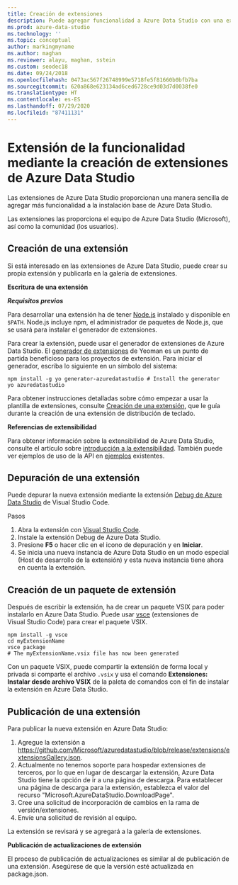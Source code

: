 ```yaml
---
title: Creación de extensiones
description: Puede agregar funcionalidad a Azure Data Studio con una extensión. Obtenga información sobre cómo crear una y publicarla en la galería de extensiones.
ms.prod: azure-data-studio
ms.technology: ''
ms.topic: conceptual
author: markingmyname
ms.author: maghan
ms.reviewer: alayu, maghan, sstein
ms.custom: seodec18
ms.date: 09/24/2018
ms.openlocfilehash: 0473ac567f26748999e5718fe5f81660b0bfb7ba
ms.sourcegitcommit: 620a868e623134ad6ced6728ce9d03d7d0038fe0
ms.translationtype: HT
ms.contentlocale: es-ES
ms.lasthandoff: 07/29/2020
ms.locfileid: "87411131"
---
```

# <a name="extend-the-functionality-by-creating-azure-data-studio-extensions"></a>Extensión de la funcionalidad mediante la creación de extensiones de Azure Data Studio

Las extensiones de Azure Data Studio proporcionan una manera sencilla de agregar más funcionalidad a la instalación base de Azure Data Studio.

Las extensiones las proporciona el equipo de Azure Data Studio (Microsoft), así como la comunidad (los usuarios).


## <a name="author-an-extension"></a>Creación de una extensión

Si está interesado en las extensiones de Azure Data Studio, puede crear su propia extensión y publicarla en la galería de extensiones.

**Escritura de una extensión**

***Requisitos previos***

Para desarrollar una extensión ha de tener [Node.js](https://nodejs.org/) instalado y disponible en `$PATH`. Node.js incluye npm, el administrador de paquetes de Node.js, que se usará para instalar el generador de extensiones.

Para crear la extensión, puede usar el generador de extensiones de Azure Data Studio. El [generador de extensiones](https://www.npmjs.com/package/generator-azuredatastudio) de Yeoman es un punto de partida beneficioso para los proyectos de extensión. Para iniciar el generador, escriba lo siguiente en un símbolo del sistema:

```
npm install -g yo generator-azuredatastudio # Install the generator
yo azuredatastudio
```

Para obtener instrucciones detalladas sobre cómo empezar a usar la plantilla de extensiones, consulte [Creación de una extensión](https://docs.microsoft.com/sql/azure-data-studio/tutorial-create-extension?view=sql-server-ver15), que le guía durante la creación de una extensión de distribución de teclado.

**Referencias de extensibilidad**

Para obtener información sobre la extensibilidad de Azure Data Studio, consulte el artículo sobre [introducción a la extensibilidad](extensibility.md). También puede ver ejemplos de uso de la API en [ejemplos](https://github.com/Microsoft/azuredatastudio/tree/main/samples) existentes.


## <a name="debug-an-extension"></a>Depuración de una extensión

Puede depurar la nueva extensión mediante la extensión [Debug de Azure Data Studio](https://github.com/kevcunnane/sqlops-debug) de Visual Studio Code.

Pasos
1. Abra la extensión con [Visual Studio Code](https://code.visualstudio.com/).
1. Instale la extensión Debug de Azure Data Studio.
1. Presione **F5** o hacer clic en el icono de depuración y en **Iniciar**.
1. Se inicia una nueva instancia de Azure Data Studio en un modo especial (Host de desarrollo de la extensión) y esta nueva instancia tiene ahora en cuenta la extensión.


## <a name="create-an-extension-package"></a>Creación de un paquete de extensión

Después de escribir la extensión, ha de crear un paquete VSIX para poder instalarlo en Azure Data Studio. Puede usar [vsce](https://github.com/Microsoft/vscode-vsce) (extensiones de Visual Studio Code) para crear el paquete VSIX. 

```
npm install -g vsce
cd myExtensionName
vsce package
# The myExtensionName.vsix file has now been generated
```

Con un paquete VSIX, puede compartir la extensión de forma local y privada si comparte el archivo `.vsix` y usa el comando **Extensiones: Instalar desde archivo VSIX** de la paleta de comandos con el fin de instalar la extensión en Azure Data Studio.


## <a name="publish-an-extension"></a>Publicación de una extensión

Para publicar la nueva extensión en Azure Data Studio:

1. Agregue la extensión a https://github.com/Microsoft/azuredatastudio/blob/release/extensions/extensionsGallery.json.
2. Actualmente no tenemos soporte para hospedar extensiones de terceros, por lo que en lugar de descargar la extensión, Azure Data Studio tiene la opción de ir a una página de descarga. Para establecer una página de descarga para la extensión, establezca el valor del recurso "Microsoft.AzureDataStudio.DownloadPage".
3. Cree una solicitud de incorporación de cambios en la rama de versión/extensiones.
4. Envíe una solicitud de revisión al equipo.

La extensión se revisará y se agregará a la galería de extensiones.

**Publicación de actualizaciones de extensión**

El proceso de publicación de actualizaciones es similar al de publicación de una extensión. Asegúrese de que la versión esté actualizada en package.json.
